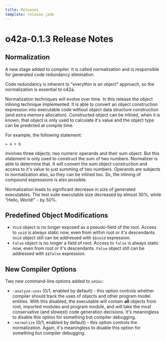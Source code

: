 ```yaml
---
title: Releases
template: release.jade
---
```


o42a-0.1.3 Release Notes
========================

Normalization
-------------

A new stage added to compiler. It is called normalization and is responsible for
generated code redundancy elimination.

Code redundancy is inherent to "everythin is an object" approach, so the
normalization is essential to o42a.

Normalization techniques will evolve over time. In this release the object
inlining technique implemented. It is able to convert an object construction
expression into executable code without object data structure construction (and
extra memory allocation). Constructed object can be inlined, when it is known,
that object is only used to calculate it's value and the object type can be
predicted at compile time.

For example, the following statement:
```o42a
= a + b
```
involves three objects: two numeric operands and their sum object. But this
statement is only used to construct the sum of two numbers. Normalizer is able
to determine that. It will convert the sum object construction and access to
it's value to just summing of two numbers. Operands are subjects to
normalization also, so they can be inlined too. So, the inlining of compound
expressions is also possible.

Normalization leads to significant decrease in size of generated executables.
The test suite executable size decreased by almost 30%, while "Hello, World!" -
by 50%.


Predefined Object Modifications
-------------------------------

* `Void` object is no longer exposed as a pseudo-field of the root. Access to
  `void` is always static now, even from within root or it's descendants.
  `Void` object still can be addressed with `$$void` expression.
* `False` object is no longer a field of root. Access to `false` is always
  static now, even from root or it's descendants. `False` object still can be
  addressed with `$$false` expression.


New Compiler Options
--------------------

Two new command-line options added to `o42ac`:

* `-analyze-uses` (0/1, enabled by default) - this option controls whether
  compiler should track the uses of objects and other program model entities.
  With this disabled, the executable will contain __all__ objects from root,
  imported modules and program module, and will take the most conservative (and
  slowest) code generation decisions. It's meaningless to disable this option
  for something but compiler debugging.
* `-normalize` (0/1, enabled by default) - this option controls the
  normalization. Again, it's meaningless to disable this option for something
  but compiler debugging.
